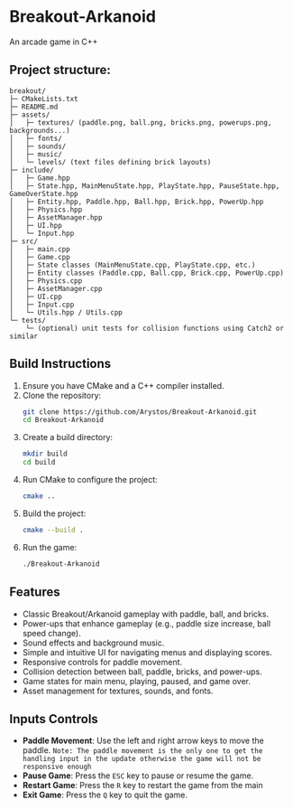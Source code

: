 # Breakout-Arkanoid
An arcade game in C++

## Project structure:
```
breakout/
├─ CMakeLists.txt
├─ README.md
├─ assets/
│   ├─ textures/ (paddle.png, ball.png, bricks.png, powerups.png, backgrounds...)
│   ├─ fonts/
│   ├─ sounds/
│   ├─ music/
│   └─ levels/ (text files defining brick layouts)
├─ include/
│   ├─ Game.hpp
│   ├─ State.hpp, MainMenuState.hpp, PlayState.hpp, PauseState.hpp, GameOverState.hpp
│   ├─ Entity.hpp, Paddle.hpp, Ball.hpp, Brick.hpp, PowerUp.hpp
│   ├─ Physics.hpp
│   ├─ AssetManager.hpp
│   ├─ UI.hpp
│   └─ Input.hpp
├─ src/
│   ├─ main.cpp
│   ├─ Game.cpp
│   ├─ State classes (MainMenuState.cpp, PlayState.cpp, etc.)
│   ├─ Entity classes (Paddle.cpp, Ball.cpp, Brick.cpp, PowerUp.cpp)
│   ├─ Physics.cpp
│   ├─ AssetManager.cpp
│   ├─ UI.cpp
│   ├─ Input.cpp
│   └─ Utils.hpp / Utils.cpp
└─ tests/
    └─ (optional) unit tests for collision functions using Catch2 or similar
```

## Build Instructions
1. Ensure you have CMake and a C++ compiler installed.
2. Clone the repository:
   ```bash
   git clone https://github.com/Arystos/Breakout-Arkanoid.git
   cd Breakout-Arkanoid
   ```
3. Create a build directory:
   ```bash
   mkdir build
   cd build
   ```
4. Run CMake to configure the project:
   ```bash
   cmake ..
   ```
5. Build the project:
   ```bash
   cmake --build .
   ```
6. Run the game:
   ```bash
   ./Breakout-Arkanoid
   ```
   
## Features
- Classic Breakout/Arkanoid gameplay with paddle, ball, and bricks.
- Power-ups that enhance gameplay (e.g., paddle size increase, ball speed change).
- Sound effects and background music.
- Simple and intuitive UI for navigating menus and displaying scores.
- Responsive controls for paddle movement.
- Collision detection between ball, paddle, bricks, and power-ups.
- Game states for main menu, playing, paused, and game over.
- Asset management for textures, sounds, and fonts.

## Inputs Controls
- **Paddle Movement**: Use the left and right arrow keys to move the paddle. 
`Note: The paddle movement is the only one to get the handling input in the update
otherwise the game will not be responsive enough`
- **Pause Game**: Press the `ESC` key to pause or resume the game.
- **Restart Game**: Press the `R` key to restart the game from the main
- **Exit Game**: Press the `Q` key to quit the game.